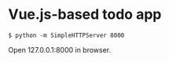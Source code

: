 # Vue.js-based todo app

```
$ python -m SimpleHTTPServer 8000
```

Open 127.0.0.1:8000 in browser.
